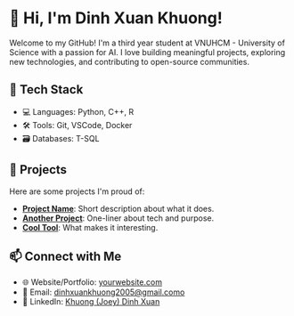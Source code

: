 # 👋 Hi, I'm Dinh Xuan Khuong!

Welcome to my GitHub! I'm a third year student at VNUHCM - University of Science with a passion for AI. I love building meaningful projects, exploring new technologies, and contributing to open-source communities.

## 🔧 Tech Stack
- 💻 Languages: Python, C++, R
- 🛠️ Tools: Git, VSCode, Docker
- 🗃️ Databases: T-SQL

## 🚀 Projects
Here are some projects I'm proud of:
- **[Project Name](project-link)**: Short description about what it does.
- **[Another Project](link)**: One-liner about tech and purpose.
- **[Cool Tool](link)**: What makes it interesting.

## 📫 Connect with Me
- 🌐 Website/Portfolio: [yourwebsite.com](https://yourwebsite.com)
- 📧 Email: dinhxuankhuong2005@gmail.como
- 💼 LinkedIn: [Khuong (Joey) Dinh Xuan](https://www.linkedin.com/in/dinhxuankhuong/)
